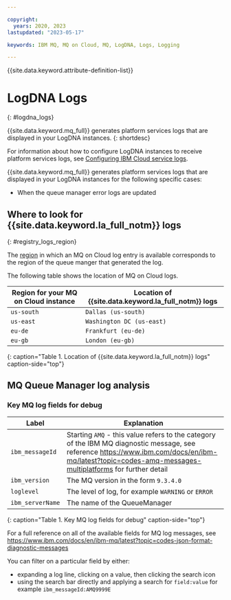 ```yaml
---

copyright:
  years: 2020, 2023
lastupdated: "2023-05-17"

keywords: IBM MQ, MQ on Cloud, MQ, LogDNA, Logs, Logging

---
```


{{site.data.keyword.attribute-definition-list}}

# LogDNA Logs
{: #logdna_logs}

{{site.data.keyword.mq_full}} generates platform services logs that are displayed in your LogDNA instances.
{: shortdesc}

For information about how to configure LogDNA instances to receive platform services logs, see [Configuring IBM Cloud service logs](/docs/log-analysis?topic=log-analysis-config_svc_logs).

{{site.data.keyword.mq_full}} generates platform services logs that are displayed in your LogDNA instances for the following specific cases:

- When the queue manager error logs are updated

## Where to look for {{site.data.keyword.la_full_notm}} logs
{: #registry_logs_region}

The [region](/docs/mqcloud?topic=mqcloud-deploy_locations) in which an MQ on Cloud log entry is available corresponds to the region of the queue manger that generated the log.

The following table shows the location of MQ on Cloud logs.

| Region for your MQ on Cloud instance | Location of {{site.data.keyword.la_full_notm}} logs |
|-----------------                     |-----------------                                    |
| `us-south`                           | `Dallas (us-south)`                                 |
| `us-east`                            | `Washington DC (us-east)`                           |
| `eu-de`                              | `Frankfurt (eu-de)`                                 |
| `eu-gb`                              | `London (eu-gb)`                                    |
{: caption="Table 1. Location of {{site.data.keyword.la_full_notm}} logs" caption-side="top"}

## MQ Queue Manager log analysis

### Key MQ log fields for debug

| Label                                | Explanation                                               |
|-----------------                     |-----------------                                          |
| `ibm_messageId`                      | Starting `AMQ` - this value refers to the category of the IBM MQ diagnostic message, see reference https://www.ibm.com/docs/en/ibm-mq/latest?topic=codes-amq-messages-multiplatforms for further detail  |
| `ibm_version`                        | The MQ version in the form `9.3.4.0`                      |
| `loglevel`                           | The level of log, for example `WARNING` or `ERROR`        |
| `ibm_serverName`                     | The name of the QueueManager                              |
{: caption="Table 1. Key MQ log fields for debug" caption-side="top"}

For a full reference on all of the available fields for MQ log messages, see https://www.ibm.com/docs/en/ibm-mq/latest?topic=codes-json-format-diagnostic-messages

You can filter on a particular field by either:

- expanding a log line, clicking on a value, then clicking the search icon
- using the search bar directly and applying a search for `field:value` for example `ibm_messageId:AMQ9999E`
